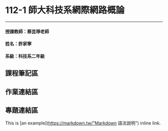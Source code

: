 # 112-1 師大科技系網際網路概論
* * *
#### 授課教師：蔡芸琤老師
#### 姓名：許家寧
#### 系級：科技系二年級
## 課程筆記區
## 作業連結區
## 專題連結區
This is [an example](https://markdown.tw/"Markdown 語法說明") inline link.


